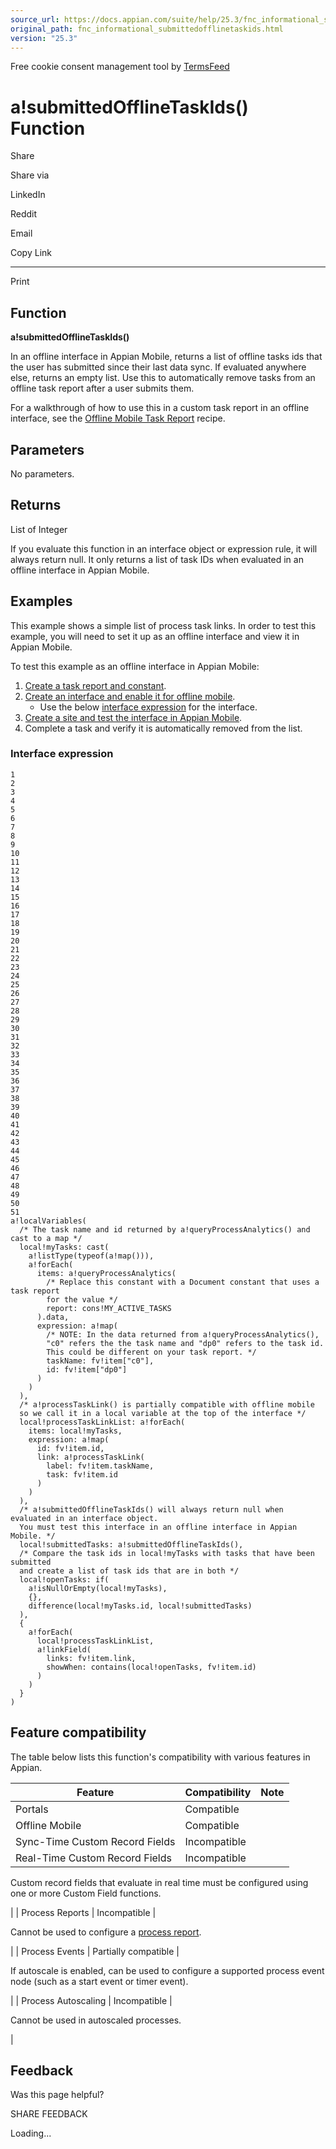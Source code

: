 ```yaml
---
source_url: https://docs.appian.com/suite/help/25.3/fnc_informational_submittedofflinetaskids.html
original_path: fnc_informational_submittedofflinetaskids.html
version: "25.3"
---
```


Free cookie consent management tool by [TermsFeed](https://www.termsfeed.com/)

# a!submittedOfflineTaskIds() Function

Share

Share via

LinkedIn

Reddit

Email

Copy Link

* * *

Print

## Function

**a!submittedOfflineTaskIds()**

In an offline interface in Appian Mobile, returns a list of offline tasks ids that the user has submitted since their last data sync. If evaluated anywhere else, returns an empty list. Use this to automatically remove tasks from an offline task report after a user submits them.

For a walkthrough of how to use this in a custom task report in an offline interface, see the [Offline Mobile Task Report](recipe-offline-task-report.html) recipe.

## Parameters

No parameters.

## Returns

List of Integer

If you evaluate this function in an interface object or expression rule, it will always return null. It only returns a list of task IDs when evaluated in an offline interface in Appian Mobile.

## Examples

This example shows a simple list of process task links. In order to test this example, you will need to set it up as an offline interface and view it in Appian Mobile.

To test this example as an offline interface in Appian Mobile:

1.  [Create a task report and constant](recipe-offline-task-report.html#create-a-task-report-and-constant).
2.  [Create an interface and enable it for offline mobile](recipe-offline-task-report.html#create-an-interface-and-enable-it-for-offline-mobile).
    -   Use the below [interface expression](#interface-expression) for the interface.
3.  [Create a site and test the interface in Appian Mobile](recipe-offline-task-report.html#create-a-site-and-test-the-interface-in-appian-mobile).
4.  Complete a task and verify it is automatically removed from the list.

### Interface expression

```
1
2
3
4
5
6
7
8
9
10
11
12
13
14
15
16
17
18
19
20
21
22
23
24
25
26
27
28
29
30
31
32
33
34
35
36
37
38
39
40
41
42
43
44
45
46
47
48
49
50
51
a!localVariables(
  /* The task name and id returned by a!queryProcessAnalytics() and cast to a map */
  local!myTasks: cast(
    a!listType(typeof(a!map())),
    a!forEach(
      items: a!queryProcessAnalytics(
        /* Replace this constant with a Document constant that uses a task report
        for the value */
        report: cons!MY_ACTIVE_TASKS
      ).data,
      expression: a!map(
        /* NOTE: In the data returned from a!queryProcessAnalytics(),
        "c0" refers the the task name and "dp0" refers to the task id.
        This could be different on your task report. */
        taskName: fv!item["c0"],
        id: fv!item["dp0"]
      )
    )
  ),
  /* a!processTaskLink() is partially compatible with offline mobile
  so we call it in a local variable at the top of the interface */
  local!processTaskLinkList: a!forEach(
    items: local!myTasks,
    expression: a!map(
      id: fv!item.id,
      link: a!processTaskLink(
        label: fv!item.taskName,
        task: fv!item.id
      )
    )
  ),
  /* a!submittedOfflineTaskIds() will always return null when evaluated in an interface object.
  You must test this interface in an offline interface in Appian Mobile. */
  local!submittedTasks: a!submittedOfflineTaskIds(),
  /* Compare the task ids in local!myTasks with tasks that have been submitted
  and create a list of task ids that are in both */
  local!openTasks: if(
    a!isNullOrEmpty(local!myTasks),
    {},
    difference(local!myTasks.id, local!submittedTasks)
  ),
  {
    a!forEach(
      local!processTaskLinkList,
      a!linkField(
        links: fv!item.link,
        showWhen: contains(local!openTasks, fv!item.id)
      )
    )
  }
)
```

## Feature compatibility

The table below lists this function's compatibility with various features in Appian.

| Feature | Compatibility | Note |
| --- | --- | --- |
| Portals | Compatible |  |
| Offline Mobile | Compatible |  |
| Sync-Time Custom Record Fields | Incompatible |  |
| Real-Time Custom Record Fields | Incompatible |
Custom record fields that evaluate in real time must be configured using one or more Custom Field functions.

 |
| Process Reports | Incompatible |

Cannot be used to configure a [process report](Process_Reports.html).

 |
| Process Events | Partially compatible |

If autoscale is enabled, can be used to configure a supported process event node (such as a start event or timer event).

 |
| Process Autoscaling | Incompatible |

Cannot be used in autoscaled processes.

 |

## Feedback

Was this page helpful?

SHARE FEEDBACK

Loading...